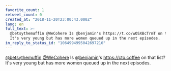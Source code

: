 ```yaml
---
favorite_count: 1
retweet_count: 0
created_at: "2018-11-20T23:00:43.000Z"
lang: en
full_text: >-
  @betsythemuffin @WeCohere Is @benjamin's https://t.co/wOSXBcTrmT on that list?
  It's very young but has more women queued up in the next episodes.
in_reply_to_status_id: "1064994995042697216"
---
```


[@betsythemuffin](https://twitter.com/betsythemuffin)
[@WeCohere](https://twitter.com/WeCohere) Is
[@benjamin](https://twitter.com/benjamin)'s <https://cto.coffee> on that list?
It's very young but has more women queued up in the next episodes.
